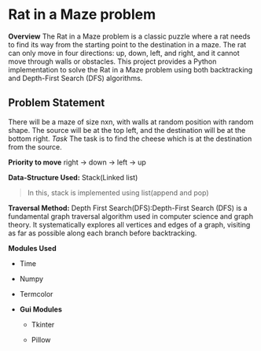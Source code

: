 # Rat in a Maze problem 
**Overview**
The Rat in a Maze problem is a classic puzzle where a rat needs to find its way from the starting point to the destination in a maze. 
The rat can only move in four directions: up, down, left, and right, and it cannot move through walls or obstacles.
This project provides a Python implementation to solve the Rat in a Maze problem using both backtracking and Depth-First Search (DFS) algorithms.

## Problem Statement 
There will be a maze of size nxn, with walls at random position with random shape. The source will be at the top left, and the destination will be at the bottom right.
*Task*
The task is to find the cheese which is at the destination from the source.


**Priority to move**
right -> down -> left -> up


**Data-Structure Used:**
Stack(Linked list)
> In this, stack is implemented using list(append and pop)

**Traversal Method:**
Depth First Search(DFS):Depth-First Search (DFS) is a fundamental graph traversal algorithm used in computer science and graph theory. It systematically explores all vertices and edges of a graph, visiting as far as possible along each branch before backtracking.

**Modules Used**

* Time

* Numpy

* Termcolor

* **Gui Modules**

    * Tkinter

    * Pillow

